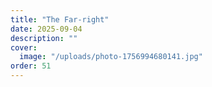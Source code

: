 ```yaml
---
title: "The Far-right"
date: 2025-09-04
description: ""
cover:
  image: "/uploads/photo-1756994680141.jpg"
order: 51
---
```


